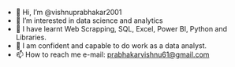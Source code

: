 - 👋 Hi, I’m @vishnuprabhakar2001
- 👀 I’m interested in data science and analytics
- 🌱 I have learnt Web Scrapping, SQL, Excel, Power BI, Python and Libraries.
- 💞️ I am confident and capable to do work as a data analyst.
- 📫 How to reach me e-mail: prabhakarvishnu61@gmail.com

<!---
vishnuprabhakar2001/vishnuprabhakar2001 is a ✨ special ✨ repository because its `README.md` (this file) appears on your GitHub profile.
You can click the Preview link to take a look at your changes.
--->

